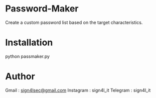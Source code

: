 # Password-Maker
Create a custom password list based on the target characteristics.

# Installation
python passmaker.py

# Author
Gmail : sign4lsec@gmail.com
Instagram : sign4l_it
Telegram : sign4l_it

